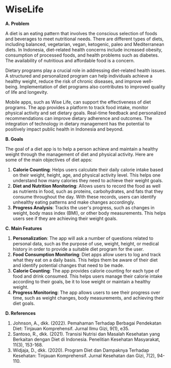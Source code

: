 # WiseLife
**A. Problem**

A diet is an eating pattern that involves the conscious selection of foods and beverages to meet nutritional needs. There are different types of diets, including balanced, vegetarian, vegan, ketogenic, paleo and Mediterranean diets. In Indonesia, diet-related health concerns include increased obesity, consumption of processed foods, and health problems such as diabetes. The availability of nutritious and affordable food is a concern.

Dietary programs play a crucial role in addressing diet-related health issues. A structured and personalized program can help individuals achieve a healthy weight, reduce the risk of chronic diseases, and improve well-being. Implementation of diet programs also contributes to improved quality of life and longevity.

Mobile apps, such as Wise Life, can support the effectiveness of diet programs. The app provides a platform to track food intake, monitor physical activity and set dietary goals. Real-time feedback and personalized recommendations can improve dietary adherence and outcomes. The integration of technology in dietary management has the potential to positively impact public health in Indonesia and beyond.

**B. Goals**

The goal of a diet app is to help a person achieve and maintain a healthy weight through the management of diet and physical activity. Here are some of the main objectives of diet apps:
1. **Calorie Counting**: Helps users calculate their daily calorie intake based on their weight, height, age, and physical activity level. This helps one understand how many calories they need to achieve their weight goals.
2. **Diet and Nutrition Monitoring**: Allows users to record the food as well as nutrients in food, such as proteins, carbohydrates, and fats that they consume throughout the day. With these records, users can identify unhealthy eating patterns and make changes accordingly.
3. **Progress Analysis**: Tracks the user's progress, such as changes in weight, body mass index (BMI), or other body measurements. This helps users see if they are achieving their weight goals.

**C. Main Features**
1. **Personalization**: The app will ask a number of questions related to personal data, such as the purpose of use, weight, height, or medical history in order to provide a suitable diet program for the user.
2. **Food Consumption Monitoring**: Diet apps allow users to log and track what they eat on a daily basis. This helps them be aware of their diet and identify potential changes that need to be made.
3. **Calorie Counting**: The app provides calorie counting for each type of food and drink consumed. This helps users manage their calorie intake according to their goals, be it to lose weight or maintain a healthy weight.
4. **Progress Monitoring**: The app allows users to see their progress over time, such as weight changes, body measurements, and achieving their diet goals.

**D. References**
1. Johnson, A., dkk. (2022). Pemahaman Terhadap Berbagai Pendekatan Diet: Tinjauan Komprehensif. Jurnal Ilmu Gizi, 9(1), e35.
2. Santoso, R., dkk. (2021). Transisi Nutrisi dan Masalah Kesehatan yang Berkaitan dengan Diet di Indonesia. Penelitian Kesehatan Masyarakat, 11(3), 153-168.
3. Widjaja, D., dkk. (2020). Program Diet dan Dampaknya Terhadap Kesehatan: Tinjauan Komprehensif. Jurnal Kesehatan dan Gizi, 7(2), 94-110.
